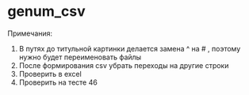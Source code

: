 # genum_csv

Примечания:
1. В путях до титульной картинки делается замена ^ на # , поэтому нужно будет переименовать файлы
2. После формирования csv убрать переходы на другие строки
3. Проверить в excel
4. Проверить на тесте 46
